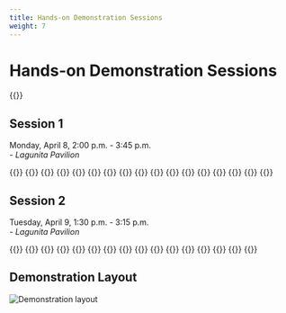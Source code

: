 ```yaml
---
title: Hands-on Demonstration Sessions
weight: 7
---
```


# Hands-on Demonstration Sessions

{{<simpleLastUpdate date="March 21, 2024">}}

## Session 1
Monday, April 8, 2:00 p.m. - 3:45 p.m.  
*- Lagunita Pavilion*  

{{<programTable>}}
{{<programEntry id="A1" title="Crocheted Capacitive Touch Sensors for Tactile Interactions" author="Amy O'Connell (University of Southern California), Bailey Cislowski (University of Southern California), Heather Culbertson (University of Southern California), and Maja Matarić (University of Southern California)">}}
{{<programEntry id="A2" title="Demonstration of Haptic Permeability: Adding Holes to Tactile Devices Improves Dexterity" author="Shan-Yuan Teng (University of Chicago), Aryan Gupta (University of Chicago), Pedro Lopes (University of Chicago)">}}
{{<programEntry id="A3" title="Demonstrating Stick&Slip: Altering Fingerpad Friction via Liquid Coatings" author="Alex Mazursky (University of Chicago), Jacob Serfaty (University of Chicago), Pedro Lopes (University of Chicago)">}}
{{<programEntry id="A4" title="Particle Jamming-Based Variable Stiffness Displays using Non-pneumatic Actuators" author="Joshua Brown (Imperial College London), Fernando Bello (Imperial College London)">}}
{{<programEntry id="A5" title="Cutaneous Electrohydraulic Wearable Devices for Expressive and Salient Haptic Feedback" author="Natalia Sanchez-Tamayo (MPI-IS), Zachary Yoder (MPI-IS), Giulia Ballardini (MPI-IS), Philipp Rothemund (University of Stuttgart and MPI-IS), Christoph Keplinger (MPI-IS), and Katherine J. Kuchenbecker (MPI-IS)">}}
{{<programEntry id="A6" title="Pneumatactor Arrays for High Frequency Vibrotactile Feedback" author="Anway Pimpalkar (Johns Hopkins University), Preshit Ameta (Johns Hopkins University), Ahan Dalia (Johns Hopkins University), Jeremy D. Brown (Johns Hopkins University)">}}
{{<programEntry id="A7" title="Demonstrating Waylet: Untethered Pseudo-Force Haptic Device for Actual Walking in Mixed Reality Environment" author="Tomosuke Maeda (Toyota Central R&D Labs., Inc.), Takayoshi Yoshimura (Toyota Central R&D Labs., Inc.), Junnosuke Yamamoto (Keio University Graduate School of Media Design), Hiroyuki Sakai (Toyota Central R&D Labs., Inc.), Kouta Minamizawa (Keio University Graduate School of Media Design)">}}
{{<programEntry id="A8" title="Immersive Wetness Simulation in Virtual Reality" author="Mounia Ziat (Bentley University), Clifton Chow (Bentley University), Ariunbold Batjargal (Bentley University), Kobe Rankich (Bentley University), Iliyas Tursynbek (Bentley University), Mehdi Hojatmadani (Bentley University), Lynette Jones (MIT)">}}
{{<programEntry id="A9" title="Sharing Grasping Experiences in Virtual Reality" author="Pijuan Yu (Texas A&M University) and Rebecca F. Friesen (Texas A&M University)">}}
{{<programEntry id="A10" title="Merging Photonics and Haptics: An Optically Driven Display for Refreshable Tactile Graphics" author="Max Linnander (UC Santa Barbara), Dustin Goetz (UC Santa Barbara), Gregory Reardon (UC Santa Barbara), and Yon Visell (UC Santa Barbara)">}}
{{<programEntry id="A11" title="Mixer Board Showcase: Comparing Frequency Modulation Techniques with Haptic and Audio-Based Feedback" author="Paras Kumar (Texas A&M University) and Rebecca F. Friesen (Texas A&M University)">}}
{{<programEntry id="A12" title="Haptic-Hack: Tactile and Kinesthetic Device for Rendering Soft Textures" author="Ugur Alican Alma(Technische Universitat Dresden), M. Ercan Altinsoy(Technische Universitat Dresden)">}}
{{<programEntry id="A13" title="Upper Body Thermal Referral and Tactile Masking for Localized Feedback" author="Haokun Wang (University of Texas at Dallas), Yatharth Singhal (University of Texas at Dallas), and Jin Ryong Kim (University of Texas at Dallas)">}}
{{<programEntry id="A14" title="Mid-Air Thermo-Tactile Feedback using Ultrasound Haptic Display" author="Yatharth Singhal (University of Texas at Dallas), Haokun Wang (University of Texas at Dallas), and Jin Ryong Kim (University of Texas at Dallas)">}}
{{<programEntry id="A15" title="Rendering spatiotemporal tactile patterns on the fingerpad with a lightweight and flexible haptic array" author="Sylvia Tan (Northwestern University), M. Cynthia Hipwell (Texas A&M), Michael A Peshkin (Northwestern University), Roberta L. Klatzky (Carnegie Mellon University), J. Edward Colgate (Northwestern University)">}}
{{</programTable>}}

## Session 2
Tuesday, April 9, 1:30 p.m. - 3:15 p.m.  
*- Lagunita Pavilion*  

{{<programTable>}}
{{<programEntry id="B1" title="Training Medical Students using a Virtual Neurology Patient with Realistic Torque Feedback" author="Joshua Brown (Imperial College London), Ildar Farkhatdinov (Queen Mary University of London), and Fernando Bello (Imperial College London)">}}
{{<programEntry id="B2" title="Demonstrating Upper Body Thermal Referral and Tactile Masking for Localized Feedback" author="Haokun Wang (University of Texas at Dallas), Yatharth Singhal (University of Texas at Dallas), Hyungki Son (ETRI) and Jin Ryong Kim (University of Texas at Dallas)">}}
{{<programEntry id="B3" title="Demonstrating TangibleData: Interactive Data Visualization with Mid-Air Haptics" author="Ayush Bhardwaj (The University of Texas at Dallas), Richard Noeske (The University of Texas at Dallas), and Jin Ryong Kim (The University of Texas at Dallas)">}}
{{<programEntry id="B4" title="CAPT Motor: A Strong Direct-Drive Rotary Haptic Interface" author="Bernard Javot (Max Planck Institute for Intelligent Systems, Stuttgart, Germany), Vu H. Nguyen (Max Planck Institute for Intelligent Systems, Stuttgart, Germany), Giulia Ballardini (Max Planck Institute for Intelligent Systems, Stuttgart, Germany), and Katherine J. Kuchenbecker (Max Planck Institute for Intelligent Systems, Stuttgart, Germany)">}}
{{<programEntry id="B5" title="Exploiting Biomechanical Resonance for Tactile Source Relocalization" author="Dustin Goetz (University of California, Santa Barbara), Gregory Reardon (University of California, Santa Barbara), William Heap (Stanford University), Yon Visell (University of California, Santa Barbara)">}}
{{<programEntry id="B6" title="Demonstration of MODAL: A Wrist-Squeezing and Vibrotactile Feedback Device for Robotic Minimally Invasive Surgery Training" author="Sergio Machaca (Johns Hopkins University), Jeremy D. Brown PhD (Johns Hopkins University)">}}
{{<programEntry id="B7" title="A Shape-Changing Haptic Device for 3D Pointing Guidance" author="Robert Quinn (MakeSense Technology Ltd), Harry De Winton (MakeSense Technology Ltd), Brandon Ellis-Frew (MakeSense Technology Ltd), Sebastiano Zane (MakeSense Technology Ltd), Jonathan Dr Sousa (MakeSense Technology Ltd), and Adam J. Spiers (Imperial College London)">}}
{{<programEntry id="B8" title="FALL-E: A Robotic Walker for Studying Balance Recovery" author="Catherine Yunis (University of Southern California), James M. Finley (University of Southern California), Heather Culbertson (University of Southern California)">}}
{{<programEntry id="B9" title="TRAIN-KNEE: Developing a High-Fidelity Haptic Device for Knee Injury Assessment Training" author="Marco Moran-Ledesma (University of Waterloo), Emily Shiu (University of Waterloo), Robert Burns (University of Waterloo), Mark Hancock (University of Waterloo), Oliver Schneider (University of Waterloo)">}}
{{<programEntry id="B10" title="HapKnob - A Motorized Shape-changing Haptic Knob Interface" author="Zhili Gong (Johns Hopkins University), Zitong Wei (Johns Hopkins University), and Jeremy D. Brown (Johns Hopkins University)">}}
{{<programEntry id="B11" title="Demonstrating A Method to Relax Conservatism in Haptic Interaction for Enhanced Impedance Range and Transparency" author="Huseyin Tugcan Dinc (KAIST), Thomas Hulin (DLR), Christian Ott (TU Wien), and Jee-Hwan Ryu (KAIST)">}}
{{<programEntry id="B12" title="Presenting a Tracing Sensation through a Rotating Disk" author="Soma Kato (The University of Electro-Communications), Yui Suga (The University of Electro-Communications), Izumi Mizoguchi (The University of Electro-Communications), and Hiroyuki Kajimoto (The University of Electro-Communications)">}}
{{<programEntry id="B13" title="Telemetry-based Haptic Rendering for Racing Game Experience Improvement" author="Jiwan Lee (POSTECH), Junwoo Kim (POSTECH), Jeonggoo Kang (Hyundai Motor Company), Eunsoo Jo (Hyundai Motor Company), Dong Chul Park (Hyundai Motor Company), and Seungmoon Choi (POSTECH)">}}
{{<programEntry id="B14" title="Endovascular Surgical Skill Training through Real-time Performance-based Haptic Feedback in Virtual Reality" author="Lianne R. Johnson (Rice University), Elyse D. Z. Chase (Rice University), Michael D. Byrne (Rice University), and Marcia K. O’Malley (Rice University)">}}
{{</programTable>}}

## Demonstration Layout

![Demonstration layout](/img/hs2024_Demo_layout.png)
